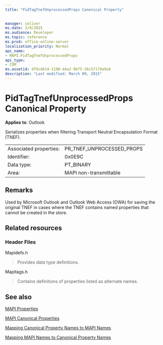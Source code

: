 ```yaml
---
title: "PidTagTnefUnprocessedProps Canonical Property"
 
 
manager: soliver
ms.date: 3/9/2015
ms.audience: Developer
ms.topic: reference
ms.prod: office-online-server
localization_priority: Normal
api_name:
- MAPI.PidTagTnefUnprocessedProps
api_type:
- COM
ms.assetid: df9cd614-1198-44a2-9bf5-36c57179a9a9
description: "Last modified: March 09, 2015"
---
```


# PidTagTnefUnprocessedProps Canonical Property

  
  
**Applies to**: Outlook 
  
Serializes properties when filtering Transport Neutral Encapsulation Format (TNEF).
  
|||
|:-----|:-----|
|Associated properties:  <br/> |PR_TNEF_UNPROCESSED_PROPS  <br/> |
|Identifier:  <br/> |0x0E9C  <br/> |
|Data type:  <br/> |PT_BINARY  <br/> |
|Area:  <br/> |MAPI non-transmittable  <br/> |
   
## Remarks

Used by Microsoft Outlook and Outlook Web Access (OWA) for saving the original TNEF in cases where the TNEF contains named properties that cannot be created in the store.
  
## Related resources

### Header Files

Mapidefs.h
  
> Provides data type definitions.
    
Mapitags.h
  
> Contains definitions of properties listed as alternate names.
    
## See also



[MAPI Properties](mapi-properties.md)
  
[MAPI Canonical Properties](mapi-canonical-properties.md)
  
[Mapping Canonical Property Names to MAPI Names](mapping-canonical-property-names-to-mapi-names.md)
  
[Mapping MAPI Names to Canonical Property Names](mapping-mapi-names-to-canonical-property-names.md)

